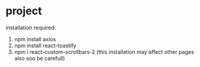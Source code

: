 # project

installation required:

1. npm install axios
2. npm install react-toastify
3. npm i react-custom-scrollbars-2 (this installation may affect other pages also soo be carefull)